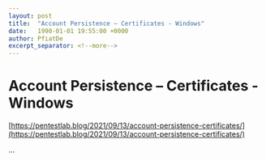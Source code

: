 ```yaml
---
layout: post
title:  "Account Persistence – Certificates - Windows"
date:   1990-01-01 19:55:00 +0000
author: PfiatDe
excerpt_separator: <!--more-->
---
```


# Account Persistence – Certificates - Windows
[https://pentestlab.blog/2021/09/13/account-persistence-certificates/](https://pentestlab.blog/2021/09/13/account-persistence-certificates/)

...
<!--more-->
